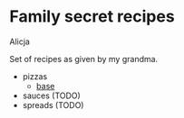 # Family secret recipes

Alicja

Set of recipes as given by my grandma.

- pizzas
    - [base](./pizzas/base.md)
- sauces (TODO)
- spreads (TODO)

